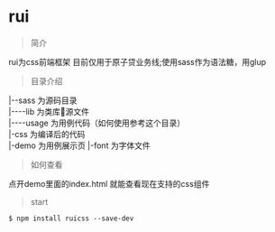 # rui   
> 简介     

rui为css前端框架 目前仅用于原子贷业务线;使用sass作为语法糖，用glup

> 目录介绍   

|--sass  为源码目录       
|----lib  为类库源文件         
|----usage 为用例代码（如何使用参考这个目录）       
|-css 为编译后的代码  
|-demo 为用例展示页
|-font 为字体文件  


> 如何查看  

点开demo里面的index.html 就能查看现在支持的css组件

> start
```
$ npm install ruicss --save-dev
```
